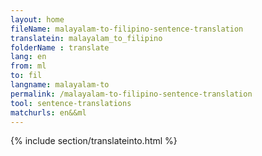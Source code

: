 ```yaml
---
layout: home
fileName: malayalam-to-filipino-sentence-translation
translatein: malayalam_to_filipino
folderName : translate
lang: en
from: ml
to: fil
langname: malayalam-to
permalink: /malayalam-to-filipino-sentence-translation
tool: sentence-translations
matchurls: en&&ml
---
```

{% include section/translateinto.html %}
